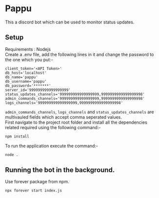 # Pappu

This a discord bot which can be used to monitor status updates.

## Setup

Requirements : Nodejs<br>
Create a .env file, add the following lines in it and change the password to the one which you put:-

```
client_token='<API Token>'
db_host='localhost'
db_name='pappu'
db_username='pappu'
db_password='*******'
server_id='999999999999999999'
status_updates_channels='999999999999999999,9999999999999999998'
admin_commands_channels='999999999999999999,9999999999999999998'
logs_channels='999999999999999999,9999999999999999998'
```

`admin_commands_channels`, `logs_channels` and `status_updates_channels` are multivauled fields which accept comma seperated values.<br>
First navigate to the project root folder and install all the dependencies related required using the following command:-

```bash
npm install
```

To run the application execute the command:-

```bash
node .
```

## Running the bot in the background.

Use forever package from npm.

```bash
npx forever start index.js
```
